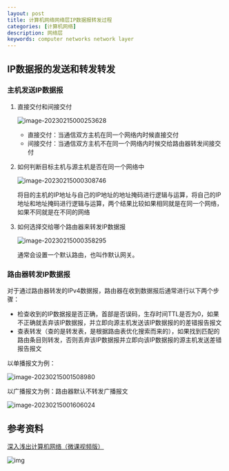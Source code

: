 ```yaml
---
layout: post
title: 计算机网络网络层IP数据报转发过程
categories: [计算机网络]
description: 网络层
keywords: computer networks network layer
---
```


## IP数据报的发送和转发转发

### 主机发送IP数据报

1. 直接交付和间接交付

   ![image-20230215000253628](https://wendaocsmaster.github.io/images/blog/image-20230215000253628.png)

   + 直接交付：当通信双方主机在同一个网络内时候直接交付
   + 间接交付：当通信双方主机不在同一个网络内时候交给路由器转发间接交付

2. 如何判断目标主机与源主机是否在同一个网络中

   ![image-20230215000308746](https://wendaocsmaster.github.io/images/blog/image-20230215000308746.png)

   ​		将目的主机的IP地址与自己的IP地址的地址掩码进行逻辑与运算，将自己的IP地址和地址掩码进行逻辑与运算，两个结果比较如果相同就是在同一个网络，如果不同就是在不同的网络

3. 如何选择交给哪个路由器来转发IP数据报

   ![image-20230215000358295](https://wendaocsmaster.github.io/images/blog/image-20230215000358295.png)

   通常会设置一个默认路由，也叫作默认网关。

### 路由器转发IP数据报

对于通过路由器转发的IPv4数据报，路由器在收到数据报后通常进行以下两个步骤：

+ 检查收到的IP数据报是否正确，首部是否误码，生存时间TTL是否为0，如果不正确就丢弃该IP数据报，并立即向源主机发送该IP数据报的的差错报告报文
+ 查表转发（查的是转发表，是根据路由表优化搜索而来的），如果找到匹配的路由条目则转发，否则丢弃该IP数据报并立即向该IP数据报的源主机发送差错报告报文

以单播报文为例：

![image-20230215001508980](https://wendaocsmaster.github.io/images/blog/image-20230215001508980.png)

以广播报文为例：路由器默认不转发广播报文

![image-20230215001606024](https://wendaocsmaster.github.io/images/blog/image-20230215001606024.png)

## 参考资料

[深入浅出计算机网络（微课视频版）](http://www.tup.tsinghua.edu.cn/booksCenter/book_09342101.html)

![img](https://wendaocsmaster.github.io/images/blog/093421-01.jpg)
